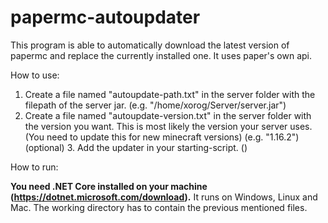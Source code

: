 # papermc-autoupdater
 
This program is able to automatically download the latest version of papermc and replace the currently installed one.
It uses paper's own api.

How to use:

1. Create a file named "autoupdate-path.txt" in the server folder with the filepath of the server jar. (e.g. "/home/xorog/Server/server.jar")
2. Create a file named "autoupdate-version.txt" in the server folder with the version you want. This is most likely the version your server uses. (You need to update this for new minecraft versions) (e.g. "1.16.2")
(optional) 3. Add the updater in your starting-script. ()

How to run:

**You need .NET Core installed on your machine (https://dotnet.microsoft.com/download).** It runs on Windows, Linux and Mac.
The working directory has to contain the previous mentioned files.
